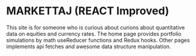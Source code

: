# MARKETTAJ (REACT Improved)

This site is for someone who is curious about curions about quantitative data on equities and currency rates.
The home page provides portfolio simulations by math useReducer functions and Redux hooks.
Other pages implements api fetches and awesome data structure manipulation.
